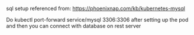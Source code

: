 sql setup referenced from: https://phoenixnap.com/kb/kubernetes-mysql

Do kubectl port-forward service/mysql 3306:3306 after setting up the pod and then you can connect with database on rest server